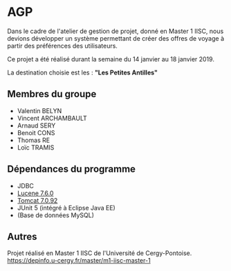 # AGP

Dans le cadre de l'atelier de gestion de projet, donné en Master 1 IISC, nous devions développer un système permettant de créer des offres de voyage à partir des préférences des utilisateurs.

Ce projet a été réalisé durant la semaine du 14 janvier au 18 janvier 2019.

La destination choisie est les : **"Les Petites Antilles"**

## Membres du groupe
* Valentin BELYN
* Vincent ARCHAMBAULT
* Arnaud SERY
* Benoit CONS
* Thomas RE
* Loïc TRAMIS

## Dépendances du programme
* JDBC
* [Lucene 7.6.0](https://lucene.apache.org/core/)
* [Tomcat 7.0.92](http://tomcat.apache.org/)
* JUnit 5 (intégré à Eclipse Java EE)
* (Base de données MySQL)

## Autres
Projet réalisé en Master 1 IISC de l'Université de Cergy-Pontoise.
https://depinfo.u-cergy.fr/master/m1-iisc-master-1
